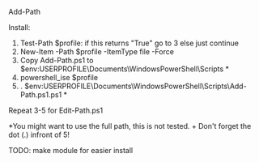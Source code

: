 Add-Path

Install:
1) Test-Path $profile: if this returns "True" go to 3 else just continue
2) New-Item -Path $profile -ItemType file -Force
3) Copy Add-Path.ps1 to $env:USERPROFILE\Documents\WindowsPowerShell\Scripts *
4) powershell_ise $profile
5) . $env:USERPROFILE\Documents\WindowsPowerShell\Scripts\Add-Path.ps1.ps1 *

Repeat 3-5 for Edit-Path.ps1

*You might want to use the full path, this is not tested. + Don't forget the dot (.) infront of 5!

TODO: make module for easier install